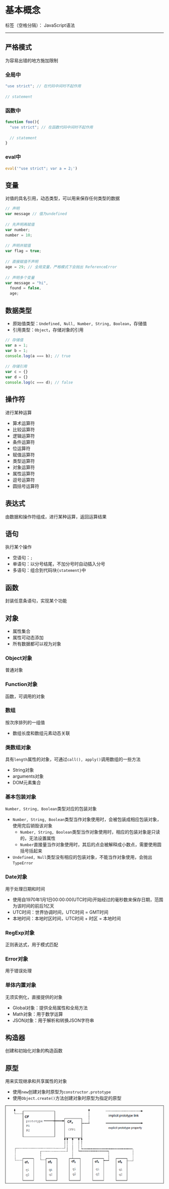 # 基本概念

标签（空格分隔）： JavaScript语法

---

## 严格模式

为容易出错的地方施加限制

### 全局中

```javascript
"use strict"; // 在代码中间时不起作用

// statement
```

### 函数中

```javascript
function foo(){
  "use strict"; // 在函数代码中间时不起作用

  // statement
}
```

### eval中

```javascript
eval('"use strict"; var a = 2;')
```

## 变量

对值的具名引用，动态类型，可以用来保存任何类型的数据

```javascript
// 声明
var message // 值为undefined

// 先声明再赋值
var number;
number = 10;

// 声明并赋值
var flag = true;

// 直接赋值不声明
age = 29; // 全局变量，严格模式下会抛出 ReferenceError

// 声明多个变量
var message = "hi",
  found = false,
  age;
```

## 数据类型

* 原始值类型：`Undefined, Null, Number, String, Boolean`，存储值
* 引用类型：`Object`，存储对象的引用

```javascript
// 存储值
var a = 1;
var b = 1;
console.log(a === b); // true

// 存储引用
var c = {}
var d = {}
console.log(c === d); // false
```

## 操作符

进行某种运算

* 算术运算符
* 比较运算符
* 逻辑运算符
* 条件运算符
* 位运算符
* 赋值运算符
* 类型运算符
* 对象运算符
* 属性运算符
* 逗号运算符
* 圆括号运算符

## 表达式

由数据和操作符组成，进行某种运算，返回运算结果

## 语句

执行某个操作

* 空语句：`;`
* 单语句：以分号结尾，不加分号时自动插入分号
* 多语句：组合到代码块`{statement}`中

## 函数

封装任意条语句，实现某个功能

## 对象

* 属性集合
* 属性可动态添加
* 所有数据都可以视为对象

### Object对象

普通对象

### Function对象

函数，可调用的对象

### 数组

按次序排列的一组值

* 数组长度和数组元素动态关联

### 类数组对象

具有`length`属性的对象，可通过`call(), apply()`调用数组的一些方法

* String对象
* arguments对象
* DOM元素集合

### 基本包装对象

`Number, String, Boolean`类型对应的包装对象

* `Number, String, Boolean`类型当作对象使用时，会被包装成相应包装对象，使用完后销毁该对象
  * `Number, String, Boolean`类型当作对象使用时，相应的包装对象是只读的，无法设置属性
  * `Number`直接量当作对象使用时，其后的点会被解释成小数点，需要使用圆括号括起来
* `Undefined, Null`类型没有相应的包装对象，不能当作对象使用，会抛出`TypeError`

### Date对象

用于处理日期和时间

* 使用自1970年1月1日00:00:00(UTC时间)开始经过的毫秒数来保存日期，范围为该时间的前后1亿天
* UTC时间：世界协调时间，UTC时间 = GMT时间
* 本地时间：本地时区时间，UTC时间 + 时区 = 本地时间

### RegExp对象

正则表达式，用于模式匹配

### Error对象

用于错误处理

### 单体内置对象

无须实例化，直接提供的对象

* Global对象：提供全局属性和全局方法
* Math对象：用于数学运算
* JSON对象：用于解析和转换JSON字符串

## 构造器

创建和初始化对象的构造函数

## 原型

用来实现继承和共享属性的对象

* 使用`new`创建对象时原型为`constructor.prototype`
* 使用`Object.create()`方法创建对象时原型为指定的原型

![object prototype](https://raw.githubusercontent.com/wchaochao/images/master/gitbook-javascript-grammar/prototype.png)
